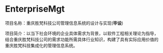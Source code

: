 # EnterpriseMgt
项目名称：重庆胜梵科技公司管理信息系统的设计与实现(**毕设**)  

项目简介：以当下社会环境的企业具体需求为背景，以软件工程相关理论为指导，结合重庆胜梵科技公司的需求功能所需具体行业知识，构建了具有实际应用价值的重庆胜梵科技集成化的管理信息系统。


